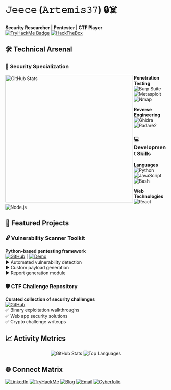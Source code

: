 # 𝙹𝚎𝚎𝚌𝚎 (𝙰𝚛𝚝𝚎𝚖𝚒𝚜𝟹𝟽) 🔒☠️

**Security Researcher | Pentester | CTF Player**  
[![TryHackMe Badge](https://tryhackme.com/api/v2/badges/public-profile?userPublicId=1934526)](https://tryhackme.com/p/Artemis37)
[![HackTheBox](https://img.shields.io/badge/HackTheBox-User-green?style=flat&logo=hackthebox)](https://app.hackthebox.com/profile/1442922)


## 🛠️ Technical Arsenal

### 🔐 Security Specialization
<img align="left" width="400" src="https://github-readme-streak-stats.herokuapp.com/?user=Artemisxxx37&theme=dark&hide_border=true" alt="GitHub Stats">

**Penetration Testing**  
![Burp Suite](https://img.shields.io/badge/Burp_Suite-FF6633?style=flat&logo=burpsuite)
![Metasploit](https://img.shields.io/badge/Metasploit-FF0000?style=flat)
![Nmap](https://img.shields.io/badge/Nmap-1575F9?style=flat&logo=gnu-bash)

**Reverse Engineering**  
![Ghidra](https://img.shields.io/badge/Ghidra-007AA3?style=flat)
![Radare2](https://img.shields.io/badge/Radare2-2496ED?style=flat)


### 💻 Development Skills
**Languages**  
![Python](https://img.shields.io/badge/Python-3776AB?style=flat&logo=python)
![JavaScript](https://img.shields.io/badge/JavaScript-F7DF1E?style=flat&logo=javascript)
![Bash](https://img.shields.io/badge/Bash-4EAA25?style=flat&logo=gnu-bash)

**Web Technologies**  
![React](https://img.shields.io/badge/React-61DAFB?style=flat&logo=react)
![Node.js](https://img.shields.io/badge/Node.js-339933?style=flat&logo=node.js)

## 🚀 Featured Projects

### 🔓 Vulnerability Scanner Toolkit
**Python-based pentesting framework**  
[![GitHub](https://img.shields.io/badge/Repo-181717?style=flat&logo=github)](link) | 
[![Demo](https://img.shields.io/badge/Live_Demo-FF6F00?style=flat)](link)  
▶️ Automated vulnerability detection  
▶️ Custom payload generation  
▶️ Report generation module

### 🛡️ CTF Challenge Repository
**Curated collection of security challenges**  
[![GitHub](https://img.shields.io/badge/Repo-181717?style=flat&logo=github)](link)  
✅ Binary exploitation walkthroughs  
✅ Web app security solutions  
✅ Crypto challenge writeups

## 📈 Activity Metrics

<div align="center">
  
![GitHub Stats](https://github-readme-stats.vercel.app/api?username=Artemisxxx37&show_icons=true&theme=radical&hide_title=true)
![Top Languages](https://github-readme-stats.vercel.app/api/top-langs/?username=Artemisxxx37&layout=compact&theme=radical)

</div>

## 🌐 Connect Matrix

[![LinkedIn](https://img.shields.io/badge/LinkedIn-0A66C2?style=for-the-badge&logo=linkedin)](https://www.linkedin.com/in/jacob-tapsoba-4550882a1/)
[![TryHackMe](https://img.shields.io/badge/TryHackMe-212C42?style=for-the-badge&logo=tryhackme)](https://tryhackme.com/p/Artemis37)
[![Blog](https://img.shields.io/badge/Blog-FF5722?style=for-the-badge&logo=blogger)](http://cyberrangerartemis6x.blogspot.com)
[![Email](https://img.shields.io/badge/Email-D14836?style=for-the-badge&logo=gmail)](mailto:jpbc86v36@mozmail.com)
[![Cyberfolio](https://img.shields.io/badge/Discord-5865F2?style=for-the-badge&logo=discord)](https://magical-blancmange-d1372c.netlify.app/)
